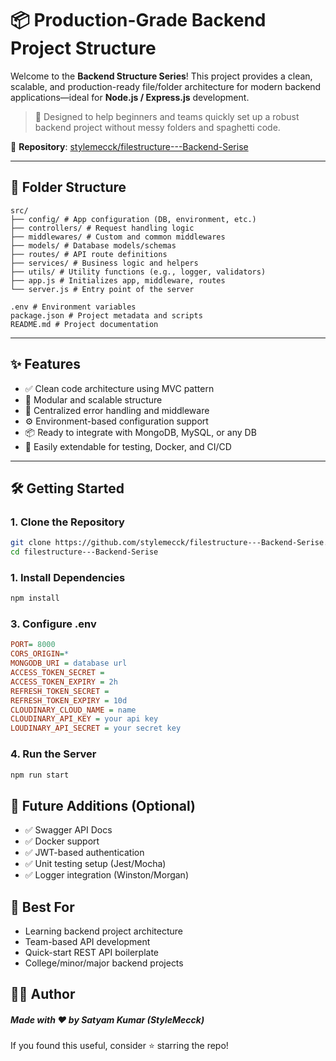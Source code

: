 # 📦 Production-Grade Backend Project Structure

Welcome to the **Backend Structure Series**! This project provides a clean, scalable, and production-ready file/folder architecture for modern backend applications—ideal for **Node.js / Express.js** development.

> 🚀 Designed to help beginners and teams quickly set up a robust backend project without messy folders and spaghetti code.

🔗 **Repository**: [stylemecck/filestructure---Backend-Serise](https://github.com/stylemecck/filestructure---Backend-Serise)

---

## 📁 Folder Structure
```
src/
├── config/ # App configuration (DB, environment, etc.)
├── controllers/ # Request handling logic
├── middlewares/ # Custom and common middlewares
├── models/ # Database models/schemas
├── routes/ # API route definitions
├── services/ # Business logic and helpers
├── utils/ # Utility functions (e.g., logger, validators)
├── app.js # Initializes app, middleware, routes
└── server.js # Entry point of the server

.env # Environment variables
package.json # Project metadata and scripts
README.md # Project documentation
```

---

## ✨ Features

- ✅ Clean code architecture using MVC pattern
- 🔄 Modular and scalable structure
- 🔐 Centralized error handling and middleware
- ⚙️ Environment-based configuration support
- 📦 Ready to integrate with MongoDB, MySQL, or any DB
- 🧪 Easily extendable for testing, Docker, and CI/CD

---

## 🛠️ Getting Started

### 1. Clone the Repository

```bash
git clone https://github.com/stylemecck/filestructure---Backend-Serise.git
cd filestructure---Backend-Serise 
```
### 1.  Install Dependencies
```bash
npm install
```
### 3.  Configure .env
```ini
PORT= 8000
CORS_ORIGIN=*
MONGODB_URI = database url
ACCESS_TOKEN_SECRET = 
ACCESS_TOKEN_EXPIRY = 2h
REFRESH_TOKEN_SECRET = 
REFRESH_TOKEN_EXPIRY = 10d
CLOUDINARY_CLOUD_NAME = name 
CLOUDINARY_API_KEY = your api key
LOUDINARY_API_SECRET = your secret key
```
### 4. Run the Server
```bash
npm run start
```

## 🚧 Future Additions (Optional)
- ✅ Swagger API Docs
- ✅ Docker support
- ✅ JWT-based authentication
- ✅ Unit testing setup (Jest/Mocha)
- ✅ Logger integration (Winston/Morgan)


## 🧠 Best For 
- Learning backend project architecture
- Team-based API development
- Quick-start REST API boilerplate
- College/minor/major backend projects

## 👨‍💻 Author
##### Made with ❤️ by Satyam Kumar (StyleMecck)
If you found this useful, consider ⭐ starring the repo!